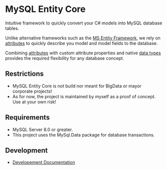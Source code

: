 # MySQL Entity Core

Intuitive framework to quickly convert your C# models into MySQL database tables.

Unlike alternative frameworks such as the [MS Entity Framework](https://docs.microsoft.com/de-de/ef/), we rely on [attributes](https://docs.microsoft.com/en-us/dotnet/csharp/programming-guide/concepts/attributes/) to quickly describe you model and model fields to the database. 

Combining [attributes](https://docs.microsoft.com/en-us/dotnet/csharp/programming-guide/concepts/attributes/) with custom attribute properties and native [data types](https://docs.microsoft.com/de-de/dotnet/csharp/language-reference/builtin-types/built-in-types) provides the required flexibility for any database concept.

## Restrictions
* MySQL Entity Core is not build nor meant for BigData or mayor corporate projects!
* As for now, the project is maintained by myself as a proof of concept. Use at your own risk!

## Requirements
* MySQL Server 8.0 or greater.
* This project uses the MySql.Data package for database transactions.

## Development
* [Developement Documentation](/docs/README.md)
